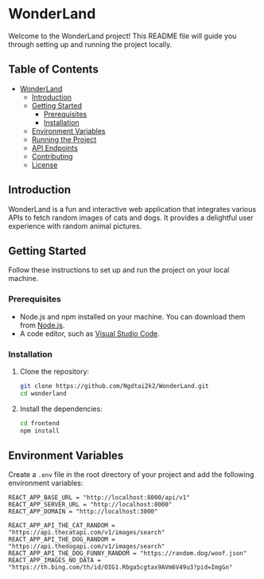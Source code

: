 # WonderLand

Welcome to the WonderLand project! This README file will guide you through setting up and running the project locally.

## Table of Contents

- [WonderLand](#wonderland)
  - [Introduction](#introduction)
  - [Getting Started](#getting-started)
    - [Prerequisites](#prerequisites)
    - [Installation](#installation)
  - [Environment Variables](#environment-variables)
  - [Running the Project](#running-the-project)
  - [API Endpoints](#api-endpoints)
  - [Contributing](#contributing)
  - [License](#license)

## Introduction

WonderLand is a fun and interactive web application that integrates various APIs to fetch random images of cats and dogs. It provides a delightful user experience with random animal pictures.

## Getting Started

Follow these instructions to set up and run the project on your local machine.

### Prerequisites

- Node.js and npm installed on your machine. You can download them from [Node.js](https://nodejs.org/).
- A code editor, such as [Visual Studio Code](https://code.visualstudio.com/).

### Installation

1. Clone the repository:
    ```sh
    git clone https://github.com/Ngdtai2k2/WonderLand.git
    cd wonderland
    ```

2. Install the dependencies:
    ```sh
    cd frontend
    npm install
    ```

## Environment Variables

Create a `.env` file in the root directory of your project and add the following environment variables:

```env
REACT_APP_BASE_URL = "http://localhost:8000/api/v1"
REACT_APP_SERVER_URL = "http://localhost:8000"
REACT_APP_DOMAIN = "http://localhost:3000"

REACT_APP_API_THE_CAT_RANDOM = "https://api.thecatapi.com/v1/images/search"
REACT_APP_API_THE_DOG_RANDOM = "https://api.thedogapi.com/v1/images/search"
REACT_APP_API_THE_DOG_FUNNY_RANDOM = "https://random.dog/woof.json"
REACT_APP_IMAGES_NO_DATA = "https://th.bing.com/th/id/OIG1.Rbga5cgtax9AVm6V49u3?pid=ImgGn"
